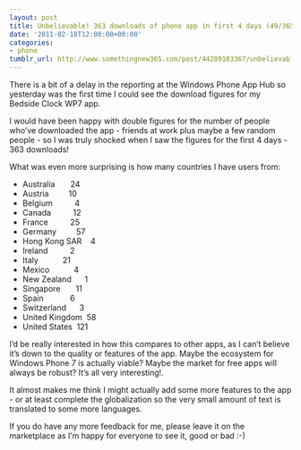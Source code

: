 ```yaml
---
layout: post
title: Unbelievable! 363 downloads of phone app in first 4 days (49/365)
date: '2011-02-18T12:00:00+00:00'
categories:
- phone
tumblr_url: http://www.somethingnew365.com/post/44289183367/unbelievable-363-downloads-of-phone-app-in-fi
---
```

There is a bit of a delay in the reporting at the Windows Phone App Hub so yesterday was the first time I could see the download figures for my Bedside Clock WP7 app.

I would have been happy with double figures for the number of people who’ve downloaded the app - friends at work plus maybe a few random people - so I was truly shocked when I saw the figures for the first 4 days - 363 downloads!

What was even more surprising is how many countries I have users from:

* Australia       24
* Austria         10
* Belgium          4
* Canada          12
* France          25
* Germany         57
* Hong Kong SAR    4
* Ireland          2
* Italy           21
* Mexico           4
* New Zealand      1
* Singapore       11
* Spain            6
* Switzerland      3
* United Kingdom  58
* United States  121

I’d be really interested in how this compares to other apps, as I can’t believe it’s down to the quality or features of the app. Maybe the ecosystem for Windows Phone 7 is actually viable? Maybe the market for free apps will always be robust? It’s all very interesting!.

It almost makes me think I might actually add some more features to the app - or at least complete the globalization so the very small amount of text is translated to some more languages.

If you do have any more feedback for me, please leave it on the marketplace as I’m happy for everyone to see it, good or bad :-)
